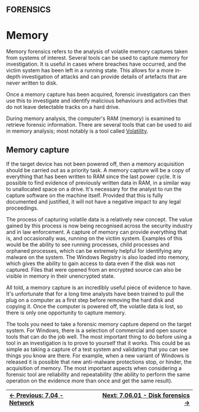 ## FORENSICS

# Memory

Memory
forensics refers to the analysis of volatile memory captures taken from
systems of interest. Several tools can be used to capture memory for
investigation. It is useful in cases where breaches have occurred, and
the victim system has been left in a running state. This allows for a
more in-depth investigation of attacks and can provide details of
artefacts that are never written to disk.

Once a memory capture has been acquired, forensic investigators can
then use this to investigate and identify malicious behaviours and
activities that do not leave detectable tracks on a hard drive.

During memory analysis, the computer's RAM (memory) is examined to
retrieve forensic information. There are several tools that can be used
to aid in memory analysis; most notably is a tool called [Volatility](https://www.volatilityfoundation.org/).

## Memory capture

If the target device has not been powered off, then a memory
acquisition should be carried out as a priority task. A memory capture
will be a copy of everything that has been written to RAM since the last
 power cycle. It is possible to find evidence of previously written data
 in RAM, in a similar way to unallocated space on a drive. It's
necessary for the analyst to run the capture software on the machine
itself. Provided that this is fully documented and justified, it will
not have a negative impact to any legal proceedings.

The process of capturing volatile data is a relatively new concept.
The value gained by this process is now being recognised across the
security industry and in law enforcement. A capture of memory can
provide everything that is, and occasionally was, running on the victim
system. Examples of this would be the ability to see running processes,
child processes and orphaned processes, which can be extremely helpful
for identifying any malware on the system. The Windows Registry is also
loaded into memory, which gives the ability to gain access to data even
if the disk was not captured. Files that were opened from an encrypted
source can also be visible in memory in their unencrypted state.

All told, a memory capture is an incredibly useful piece of evidence
to have. It's unfortunate that for a long time analysts have been
trained to pull the plug on a computer as a first step before removing
the hard disk and copying it. Once the computer is powered off, the
volatile data is lost, so there is only one opportunity to capture
memory.

The tools you need to take a forensic memory capture depend on the
target system. For Windows, there is a selection of commercial and open
source tools that can do the job well. The most important thing to do
before using a tool in an investigation is to prove to yourself that it
works. This could be as simple as taking a capture of a test system and
validating that you can see things you know are there. For example, when
 a new variant of Windows is released it is possible that new
anti-malware protections stop, or hinder, the acquisition of memory. The
 most important aspects when considering a forensic tool are reliability
 and repeatability (the ability to perform the same operation on the
evidence more than once and get the same result).

<div align="center">

[← Previous: 7.04 - Network](Network7.4.md) | [Next: 7.06.01 - Disk forensics →](DiskForensics7.6.1.md)
:-|-:
